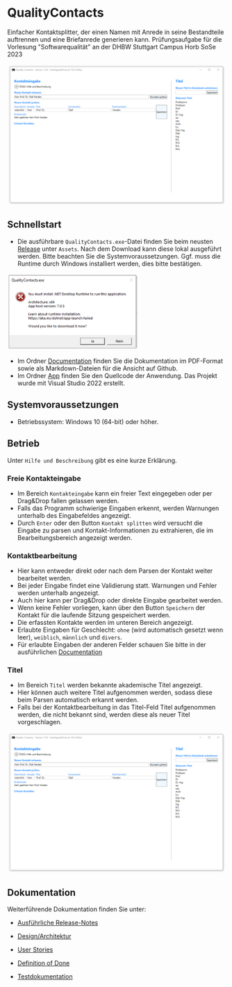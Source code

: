 # QualityContacts
Einfacher Kontaktsplitter, der einen Namen mit Anrede in seine Bestandteile auftrennen und eine Briefanrede generieren kann. Prüfungsaufgabe für die Vorlesung "Softwarequalität" an der DHBW Stuttgart Campus Horb SoSe 2023

![Screenshot der Eingabe](https://github.com/IngmarBuchenhain/QualityContacts/blob/2289f96f5d3df126c42bebd0a36db0a41a8ea3f0/Documentation/Images/QualityContacts_0.png)

## Schnellstart

* Die ausführbare `QualityContacts.exe`-Datei finden Sie beim neusten [Release](https://github.com/IngmarBuchenhain/QualityContacts/releases/tag/v1.0.0) unter `Assets`. Nach dem Download kann diese lokal ausgeführt werden. Bitte beachten Sie die Systemvoraussetzungen. Ggf. muss die Runtime durch Windows installiert werden, dies bitte bestätigen. 
<img src="https://github.com/IngmarBuchenhain/QualityContacts/blob/cde3c948ddc99dde262f60753136c93fab0f4dc7/Documentation/Images/Runtime_Prompt.png" width="300">

* Im Ordner [Documentation](https://github.com/IngmarBuchenhain/QualityContacts/tree/main/Documentation) finden Sie die Dokumentation im PDF-Format sowie als Markdown-Dateien für die Ansicht auf Github.
* Im Ordner [App](https://github.com/IngmarBuchenhain/QualityContacts/tree/main/App) finden Sie den Quellcode der Anwendung. Das Projekt wurde mit Visual Studio 2022 erstellt.

## Systemvoraussetzungen

* Betriebssystem: Windows 10 (64-bit) oder höher.

## Betrieb

Unter `Hilfe und Beschreibung` gibt es eine kurze Erklärung.

### Freie Kontakteingabe
* Im Bereich `Kontakteingabe` kann ein freier Text eingegeben oder per Drag&Drop fallen gelassen werden.
* Falls das Programm schwierige Eingaben erkennt, werden Warnungen unterhalb des Eingabefeldes angezeigt.
* Durch `Enter` oder den Button `Kontakt splitten` wird versucht die Eingabe zu parsen und Kontakt-Informationen zu extrahieren, die im Bearbeitungsbereich angezeigt werden.

### Kontaktbearbeitung
* Hier kann entweder direkt oder nach dem Parsen der Kontakt weiter bearbeitet werden.
* Bei jeder Eingabe findet eine Validierung statt. Warnungen und Fehler werden unterhalb angezeigt.
* Auch hier kann per Drag&Drop oder direkte Eingabe gearbeitet werden.
* Wenn keine Fehler vorliegen, kann über den Button `Speichern` der Kontakt für die laufende Sitzung gespeichert werden. 
* Die erfassten Kontakte werden im unteren Bereich angezeigt.
* Erlaubte Eingaben für Geschlecht: `ohne` (wird automatisch gesetzt wenn leer), `weiblich`, `männlich` und `divers`.
* Für erlaubte Eingaben der anderen Felder schauen Sie bitte in der ausführlichen [Documentation](https://github.com/IngmarBuchenhain/QualityContacts/tree/main/Documentation)

### Titel
* Im Bereich `Titel` werden bekannte akademische Titel angezeigt.
* Hier können auch weitere Titel aufgenommen werden, sodass diese beim Parsen automatisch erkannt werden.
* Falls bei der Kontaktbearbeitung in das Titel-Feld Titel aufgenommen werden, die nicht bekannt sind, werden diese als neuer Titel vorgeschlagen.

![Screenshot mit Warnungen und Fehlern](Documentation/Images/QualityContacts_0.png)

## Dokumentation

Weiterführende Dokumentation finden Sie unter:

* [Ausführliche Release-Notes](https://github.com/IngmarBuchenhain/QualityContacts/blob/01472ce3d41946e3fa34575147105fe39406e675/Documentation/ReleaseNotes.md)

* [Design/Architektur](https://github.com/IngmarBuchenhain/QualityContacts/blob/0b4c99dfb8cfdbb5aa530511bcdbec818ff41a1d/Documentation/Design.md)

* [User Stories](https://github.com/IngmarBuchenhain/QualityContacts/blob/0b4c99dfb8cfdbb5aa530511bcdbec818ff41a1d/Documentation/UserStories.md)

* [Definition of Done](https://github.com/IngmarBuchenhain/QualityContacts/blob/0b4c99dfb8cfdbb5aa530511bcdbec818ff41a1d/Documentation/DefinitionOfDone.md)

* [Testdokumentation](https://github.com/IngmarBuchenhain/QualityContacts/blob/0b4c99dfb8cfdbb5aa530511bcdbec818ff41a1d/Documentation/Tests.md)
